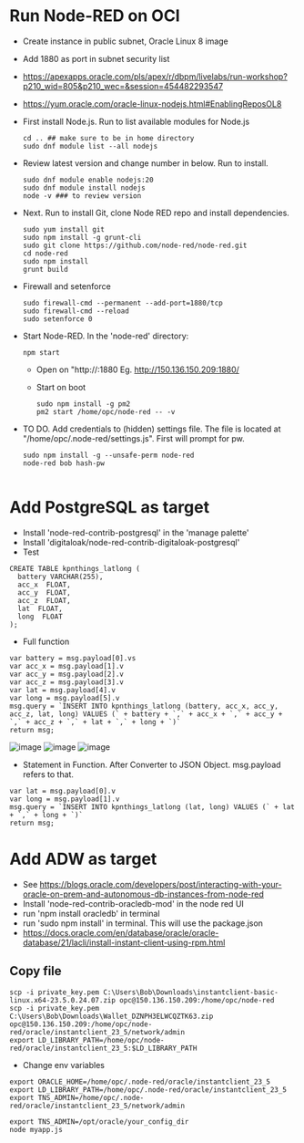 # Run Node-RED on OCI

- Create instance in public subnet, Oracle Linux 8 image
- Add 1880 as port in subnet security list
- https://apexapps.oracle.com/pls/apex/r/dbpm/livelabs/run-workshop?p210_wid=805&p210_wec=&session=454482293547
- https://yum.oracle.com/oracle-linux-nodejs.html#EnablingReposOL8

- First install Node.js. Run to list available modules for Node.js
  ```
  cd .. ## make sure to be in home directory
  sudo dnf module list --all nodejs
  ```

- Review latest version and change number in below. Run to install.
  ```
  sudo dnf module enable nodejs:20
  sudo dnf module install nodejs
  node -v ### to review version
  ```

- Next. Run to install Git, clone Node RED repo and install dependencies.
  ```
  sudo yum install git
  sudo npm install -g grunt-cli
  sudo git clone https://github.com/node-red/node-red.git
  cd node-red
  sudo npm install
  grunt build
  ```

- Firewall and setenforce
  ```
  sudo firewall-cmd --permanent --add-port=1880/tcp
  sudo firewall-cmd --reload
  sudo setenforce 0
  ```
 
- Start Node-RED. In the 'node-red' directory:
  ```
  npm start

  ```

  - Open on "http://<public ip>:1880
    Eg. http://150.136.150.209:1880/
 
  - Start on boot
    ```
    sudo npm install -g pm2
    pm2 start /home/opc/node-red -- -v
    ```
- TO DO. Add credentials to (hidden) settings file. The file is located at "/home/opc/.node-red/settings.js". First will prompt for pw.
  ```
  sudo npm install -g --unsafe-perm node-red
  node-red bob hash-pw


# Add PostgreSQL as target

- Install 'node-red-contrib-postgresql' in the 'manage palette'
- Install 'digitaloak/node-red-contrib-digitaloak-postgresql' 
- Test

```
CREATE TABLE kpnthings_latlong (
  battery VARCHAR(255),
  acc_x  FLOAT,
  acc_y  FLOAT,
  acc_z  FLOAT,
  lat  FLOAT,
  long  FLOAT
);
```
- Full function 
```
var battery = msg.payload[0].vs
var acc_x = msg.payload[1].v
var acc_y = msg.payload[2].v
var acc_z = msg.payload[3].v
var lat = msg.payload[4].v
var long = msg.payload[5].v
msg.query = `INSERT INTO kpnthings_latlong (battery, acc_x, acc_y, acc_z, lat, long) VALUES (` + battery + `,` + acc_x + `,` + acc_y + `,` + acc_z + `,` + lat + `,` + long + `)` 
return msg;
```

![image](https://github.com/user-attachments/assets/a2f996b2-c5a7-4f61-b36b-0fb8f954f681)
![image](https://github.com/user-attachments/assets/50ccaac6-c682-45a7-8285-8c5f9d599e21)
![image](https://github.com/user-attachments/assets/568e23b3-0c4f-4fdf-9593-2969bd290f71)


- Statement in Function. After Converter to JSON Object. msg.payload refers to that.
```
var lat = msg.payload[0].v
var long = msg.payload[1].v
msg.query = `INSERT INTO kpnthings_latlong (lat, long) VALUES (` + lat + `,` + long + `)`
return msg;
```




# Add ADW as target
- See https://blogs.oracle.com/developers/post/interacting-with-your-oracle-on-prem-and-autonomous-db-instances-from-node-red
- Install 'node-red-contrib-oracledb-mod' in the node red UI
- run 'npm install oracledb' in terminal
- run 'sudo npm install' in terminal. This will use the package.json
- https://docs.oracle.com/en/database/oracle/oracle-database/21/lacli/install-instant-client-using-rpm.html

## Copy file
```
scp -i private_key.pem C:\Users\Bob\Downloads\instantclient-basic-linux.x64-23.5.0.24.07.zip opc@150.136.150.209:/home/opc/node-red
scp -i private_key.pem C:\Users\Bob\Downloads\Wallet_DZNPH3ELWCQZTK63.zip opc@150.136.150.209:/home/opc/node-red/oracle/instantclient_23_5/network/admin
export LD_LIBRARY_PATH=/home/opc/node-red/oracle/instantclient_23_5:$LD_LIBRARY_PATH
```

- Change env variables
```
export ORACLE_HOME=/home/opc/.node-red/oracle/instantclient_23_5
export LD_LIBRARY_PATH=/home/opc/.node-red/oracle/instantclient_23_5
export TNS_ADMIN=/home/opc/.node-red/oracle/instantclient_23_5/network/admin

export TNS_ADMIN=/opt/oracle/your_config_dir
node myapp.js

```



